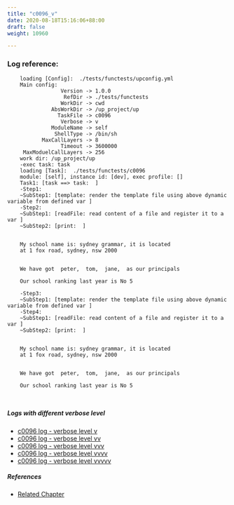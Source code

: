 ```yaml
---
title: "c0096_v"
date: 2020-08-18T15:16:06+88:00
draft: false
weight: 10960

---
```


### Log reference: <no value>

```
    loading [Config]:  ./tests/functests/upconfig.yml
    Main config:
                 Version -> 1.0.0
                  RefDir -> ./tests/functests
                 WorkDir -> cwd
              AbsWorkDir -> /up_project/up
                TaskFile -> c0096
                 Verbose -> v
              ModuleName -> self
               ShellType -> /bin/sh
           MaxCallLayers -> 8
                 Timeout -> 3600000
     MaxModuelCallLayers -> 256
    work dir: /up_project/up
    -exec task: task
    loading [Task]:  ./tests/functests/c0096
    module: [self], instance id: [dev], exec profile: []
    Task1: [task ==> task:  ]
    -Step1:
    ~SubStep1: [template: render the template file using above dynamic variable from defined var ]
    -Step2:
    ~SubStep1: [readFile: read content of a file and register it to a var ]
    ~SubStep2: [print:  ]
    
    
    My school name is: sydney grammar, it is located
    at 1 fox road, sydney, nsw 2000
    
    
    We have got  peter,  tom,  jane,  as our principals
    
    Our school ranking last year is No 5
    
    -Step3:
    ~SubStep1: [template: render the template file using above dynamic variable from defined var ]
    -Step4:
    ~SubStep1: [readFile: read content of a file and register it to a var ]
    ~SubStep2: [print:  ]
    
    
    My school name is: sydney grammar, it is located
    at 1 fox road, sydney, nsw 2000
    
    
    We have got  peter,  tom,  jane,  as our principals
    
    Our school ranking last year is No 5
    
    
```

##### Logs with different verbose level
* [c0096 log - verbose level v](../../logs/c0096_v)
* [c0096 log - verbose level vv](../../logs/c0096_vv)
* [c0096 log - verbose level vvv](../../logs/c0096_vvv)
* [c0096 log - verbose level vvvv](../../logs/c0096_vvvv)
* [c0096 log - verbose level vvvvv](../../logs/c0096_vvvvv)

##### References
* [Related Chapter](../../templating/c0096)
